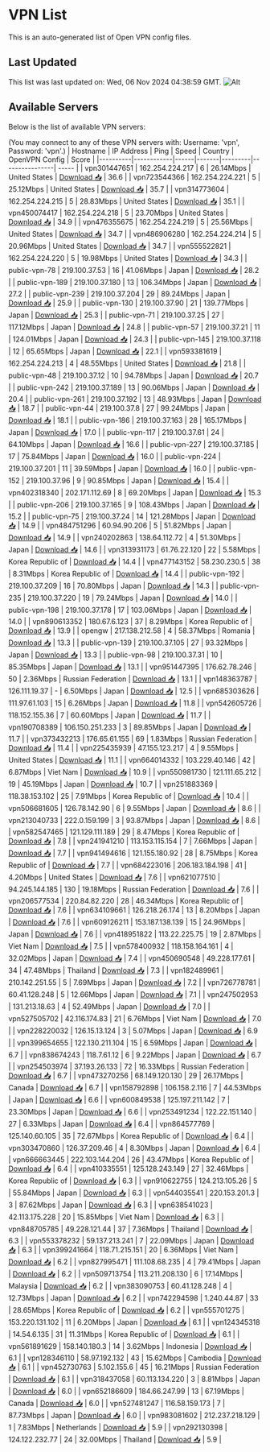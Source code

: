 # VPN List

This is an auto-generated list of Open VPN config files.

## Last Updated

This list was last updated on: Wed, 06 Nov 2024 04:38:59 GMT.
![Alt](https://repobeats.axiom.co/api/embed/186b98318ef1479477931607c1ad7d823f12451f.svg "Repobeats analytics image")

## Available Servers

Below is the list of available VPN servers:

(You may connect to any of these VPN servers with: Username: 'vpn', Password: 'vpn'.)
| Hostname | IP Address | Ping | Speed | Country | OpenVPN Config | Score |
|----------|------------|------|-------|---------|----------------| ----- |
| vpn301447651 | 162.254.224.217 | 6 | 26.14Mbps | United States | [Download 📥](./configs/server_0_US.ovpn) | 36.6 |
| vpn723544366 | 162.254.224.221 | 5 | 25.12Mbps | United States | [Download 📥](./configs/server_1_US.ovpn) | 35.7 |
| vpn314773604 | 162.254.224.215 | 5 | 28.83Mbps | United States | [Download 📥](./configs/server_2_US.ovpn) | 35.1 |
| vpn450074417 | 162.254.224.218 | 5 | 23.70Mbps | United States | [Download 📥](./configs/server_3_US.ovpn) | 34.9 |
| vpn476355675 | 162.254.224.219 | 5 | 25.56Mbps | United States | [Download 📥](./configs/server_4_US.ovpn) | 34.7 |
| vpn486906280 | 162.254.224.214 | 5 | 20.96Mbps | United States | [Download 📥](./configs/server_5_US.ovpn) | 34.7 |
| vpn555522821 | 162.254.224.220 | 5 | 19.98Mbps | United States | [Download 📥](./configs/server_6_US.ovpn) | 34.3 |
| public-vpn-78 | 219.100.37.53 | 16 | 41.06Mbps | Japan | [Download 📥](./configs/server_7_JP.ovpn) | 28.2 |
| public-vpn-189 | 219.100.37.180 | 13 | 106.34Mbps | Japan | [Download 📥](./configs/server_8_JP.ovpn) | 27.2 |
| public-vpn-239 | 219.100.37.204 | 29 | 89.24Mbps | Japan | [Download 📥](./configs/server_9_JP.ovpn) | 25.9 |
| public-vpn-130 | 219.100.37.90 | 21 | 139.77Mbps | Japan | [Download 📥](./configs/server_10_JP.ovpn) | 25.3 |
| public-vpn-71 | 219.100.37.25 | 27 | 117.12Mbps | Japan | [Download 📥](./configs/server_11_JP.ovpn) | 24.8 |
| public-vpn-57 | 219.100.37.21 | 11 | 124.01Mbps | Japan | [Download 📥](./configs/server_12_JP.ovpn) | 24.3 |
| public-vpn-145 | 219.100.37.118 | 12 | 65.65Mbps | Japan | [Download 📥](./configs/server_13_JP.ovpn) | 22.1 |
| vpn593381619 | 162.254.224.213 | 4 | 48.55Mbps | United States | [Download 📥](./configs/server_14_US.ovpn) | 21.8 |
| public-vpn-48 | 219.100.37.12 | 10 | 94.78Mbps | Japan | [Download 📥](./configs/server_15_JP.ovpn) | 20.7 |
| public-vpn-242 | 219.100.37.189 | 13 | 90.06Mbps | Japan | [Download 📥](./configs/server_16_JP.ovpn) | 20.4 |
| public-vpn-261 | 219.100.37.192 | 13 | 48.93Mbps | Japan | [Download 📥](./configs/server_17_JP.ovpn) | 18.7 |
| public-vpn-44 | 219.100.37.8 | 27 | 99.24Mbps | Japan | [Download 📥](./configs/server_18_JP.ovpn) | 18.1 |
| public-vpn-186 | 219.100.37.163 | 28 | 165.17Mbps | Japan | [Download 📥](./configs/server_19_JP.ovpn) | 17.0 |
| public-vpn-117 | 219.100.37.61 | 24 | 64.10Mbps | Japan | [Download 📥](./configs/server_20_JP.ovpn) | 16.6 |
| public-vpn-227 | 219.100.37.185 | 17 | 75.84Mbps | Japan | [Download 📥](./configs/server_21_JP.ovpn) | 16.0 |
| public-vpn-224 | 219.100.37.201 | 11 | 39.59Mbps | Japan | [Download 📥](./configs/server_22_JP.ovpn) | 16.0 |
| public-vpn-152 | 219.100.37.96 | 9 | 90.85Mbps | Japan | [Download 📥](./configs/server_23_JP.ovpn) | 15.4 |
| vpn402318340 | 202.171.112.69 | 8 | 69.20Mbps | Japan | [Download 📥](./configs/server_24_JP.ovpn) | 15.3 |
| public-vpn-206 | 219.100.37.165 | 9 | 108.43Mbps | Japan | [Download 📥](./configs/server_25_JP.ovpn) | 15.2 |
| public-vpn-75 | 219.100.37.24 | 14 | 121.28Mbps | Japan | [Download 📥](./configs/server_26_JP.ovpn) | 14.9 |
| vpn484751296 | 60.94.90.206 | 5 | 51.82Mbps | Japan | [Download 📥](./configs/server_27_JP.ovpn) | 14.9 |
| vpn240202863 | 138.64.112.72 | 4 | 51.30Mbps | Japan | [Download 📥](./configs/server_28_JP.ovpn) | 14.6 |
| vpn313931173 | 61.76.22.120 | 22 | 5.58Mbps | Korea Republic of | [Download 📥](./configs/server_29_KR.ovpn) | 14.4 |
| vpn477143152 | 58.230.230.5 | 38 | 8.31Mbps | Korea Republic of | [Download 📥](./configs/server_30_KR.ovpn) | 14.4 |
| public-vpn-192 | 219.100.37.209 | 16 | 70.80Mbps | Japan | [Download 📥](./configs/server_31_JP.ovpn) | 14.3 |
| public-vpn-235 | 219.100.37.220 | 19 | 79.24Mbps | Japan | [Download 📥](./configs/server_32_JP.ovpn) | 14.0 |
| public-vpn-198 | 219.100.37.178 | 17 | 103.06Mbps | Japan | [Download 📥](./configs/server_33_JP.ovpn) | 14.0 |
| vpn890613352 | 180.67.6.123 | 37 | 8.29Mbps | Korea Republic of | [Download 📥](./configs/server_34_KR.ovpn) | 13.9 |
| opengw | 217.138.212.58 | 4 | 58.37Mbps | Romania | [Download 📥](./configs/server_35_RO.ovpn) | 13.3 |
| public-vpn-139 | 219.100.37.105 | 27 | 93.32Mbps | Japan | [Download 📥](./configs/server_36_JP.ovpn) | 13.3 |
| public-vpn-98 | 219.100.37.31 | 10 | 85.35Mbps | Japan | [Download 📥](./configs/server_37_JP.ovpn) | 13.1 |
| vpn951447395 | 176.62.78.246 | 50 | 2.36Mbps | Russian Federation | [Download 📥](./configs/server_38_RU.ovpn) | 13.1 |
| vpn148363787 | 126.111.19.37 | - | 6.50Mbps | Japan | [Download 📥](./configs/server_39_JP.ovpn) | 12.5 |
| vpn685303626 | 111.97.61.103 | 15 | 6.26Mbps | Japan | [Download 📥](./configs/server_40_JP.ovpn) | 11.8 |
| vpn542605726 | 118.152.155.36 | 7 | 60.60Mbps | Japan | [Download 📥](./configs/server_41_JP.ovpn) | 11.7 |
| vpn190708389 | 106.150.251.233 | 3 | 89.85Mbps | Japan | [Download 📥](./configs/server_42_JP.ovpn) | 11.7 |
| vpn373432213 | 176.65.61.155 | 69 | 1.83Mbps | Russian Federation | [Download 📥](./configs/server_43_RU.ovpn) | 11.4 |
| vpn225435939 | 47.155.123.217 | 4 | 9.55Mbps | United States | [Download 📥](./configs/server_44_US.ovpn) | 11.1 |
| vpn664014332 | 103.229.40.146 | 42 | 6.87Mbps | Viet Nam | [Download 📥](./configs/server_45_VN.ovpn) | 10.9 |
| vpn550981730 | 121.111.65.212 | 19 | 45.19Mbps | Japan | [Download 📥](./configs/server_46_JP.ovpn) | 10.7 |
| vpn251883369 | 118.38.153.102 | 25 | 7.91Mbps | Korea Republic of | [Download 📥](./configs/server_47_KR.ovpn) | 10.4 |
| vpn506681605 | 126.78.142.90 | 6 | 9.55Mbps | Japan | [Download 📥](./configs/server_48_JP.ovpn) | 8.6 |
| vpn213040733 | 222.0.159.199 | 3 | 93.87Mbps | Japan | [Download 📥](./configs/server_49_JP.ovpn) | 8.6 |
| vpn582547465 | 121.129.111.189 | 29 | 8.47Mbps | Korea Republic of | [Download 📥](./configs/server_50_KR.ovpn) | 7.8 |
| vpn241941210 | 113.153.115.154 | 7 | 7.66Mbps | Japan | [Download 📥](./configs/server_51_JP.ovpn) | 7.7 |
| vpn941494616 | 121.155.180.92 | 28 | 8.75Mbps | Korea Republic of | [Download 📥](./configs/server_52_KR.ovpn) | 7.7 |
| vpn684223016 | 206.183.184.198 | 41 | 4.20Mbps | United States | [Download 📥](./configs/server_53_US.ovpn) | 7.6 |
| vpn621077510 | 94.245.144.185 | 130 | 19.18Mbps | Russian Federation | [Download 📥](./configs/server_54_RU.ovpn) | 7.6 |
| vpn206577534 | 220.84.82.220 | 28 | 46.34Mbps | Korea Republic of | [Download 📥](./configs/server_55_KR.ovpn) | 7.6 |
| vpn634109661 | 126.218.26.174 | 13 | 8.20Mbps | Japan | [Download 📥](./configs/server_56_JP.ovpn) | 7.6 |
| vpn609126211 | 153.187.138.139 | 15 | 24.96Mbps | Japan | [Download 📥](./configs/server_57_JP.ovpn) | 7.6 |
| vpn418951822 | 113.22.225.75 | 19 | 2.87Mbps | Viet Nam | [Download 📥](./configs/server_58_VN.ovpn) | 7.5 |
| vpn578400932 | 118.158.164.161 | 4 | 32.02Mbps | Japan | [Download 📥](./configs/server_59_JP.ovpn) | 7.4 |
| vpn450690548 | 49.228.177.61 | 34 | 47.48Mbps | Thailand | [Download 📥](./configs/server_60_TH.ovpn) | 7.3 |
| vpn182489961 | 210.142.251.55 | 5 | 7.69Mbps | Japan | [Download 📥](./configs/server_61_JP.ovpn) | 7.2 |
| vpn726778781 | 60.41.128.248 | 5 | 12.66Mbps | Japan | [Download 📥](./configs/server_62_JP.ovpn) | 7.1 |
| vpn247502953 | 131.213.18.63 | 4 | 52.49Mbps | Japan | [Download 📥](./configs/server_63_JP.ovpn) | 7.0 |
| vpn527505702 | 42.116.174.83 | 21 | 6.76Mbps | Viet Nam | [Download 📥](./configs/server_64_VN.ovpn) | 7.0 |
| vpn228220032 | 126.15.13.124 | 3 | 5.07Mbps | Japan | [Download 📥](./configs/server_65_JP.ovpn) | 6.9 |
| vpn399654655 | 122.130.211.104 | 15 | 6.59Mbps | Japan | [Download 📥](./configs/server_66_JP.ovpn) | 6.7 |
| vpn838674243 | 118.7.61.12 | 6 | 9.22Mbps | Japan | [Download 📥](./configs/server_67_JP.ovpn) | 6.7 |
| vpn254503974 | 37.193.26.133 | 72 | 16.33Mbps | Russian Federation | [Download 📥](./configs/server_68_RU.ovpn) | 6.7 |
| vpn473270256 | 68.149.120.130 | 29 | 26.17Mbps | Canada | [Download 📥](./configs/server_69_CA.ovpn) | 6.7 |
| vpn158792898 | 106.158.2.116 | 7 | 44.53Mbps | Japan | [Download 📥](./configs/server_70_JP.ovpn) | 6.6 |
| vpn600849538 | 125.197.211.142 | 7 | 23.30Mbps | Japan | [Download 📥](./configs/server_71_JP.ovpn) | 6.6 |
| vpn253491234 | 122.22.151.140 | 27 | 6.33Mbps | Japan | [Download 📥](./configs/server_72_JP.ovpn) | 6.4 |
| vpn864577769 | 125.140.60.105 | 35 | 72.67Mbps | Korea Republic of | [Download 📥](./configs/server_73_KR.ovpn) | 6.4 |
| vpn303470860 | 126.37.209.46 | 4 | 8.30Mbps | Japan | [Download 📥](./configs/server_74_JP.ovpn) | 6.4 |
| vpn666663445 | 222.103.144.204 | 26 | 43.47Mbps | Korea Republic of | [Download 📥](./configs/server_75_KR.ovpn) | 6.4 |
| vpn410335551 | 125.128.243.149 | 27 | 32.46Mbps | Korea Republic of | [Download 📥](./configs/server_76_KR.ovpn) | 6.3 |
| vpn910622755 | 124.213.105.26 | 5 | 55.84Mbps | Japan | [Download 📥](./configs/server_77_JP.ovpn) | 6.3 |
| vpn544035541 | 220.153.201.3 | 3 | 87.62Mbps | Japan | [Download 📥](./configs/server_78_JP.ovpn) | 6.3 |
| vpn638541023 | 42.113.175.228 | 20 | 15.85Mbps | Viet Nam | [Download 📥](./configs/server_79_VN.ovpn) | 6.3 |
| vpn848705785 | 49.228.121.44 | 37 | 7.36Mbps | Thailand | [Download 📥](./configs/server_80_TH.ovpn) | 6.3 |
| vpn553378232 | 59.137.213.241 | 7 | 22.09Mbps | Japan | [Download 📥](./configs/server_81_JP.ovpn) | 6.3 |
| vpn399241664 | 118.71.215.151 | 20 | 6.36Mbps | Viet Nam | [Download 📥](./configs/server_82_VN.ovpn) | 6.2 |
| vpn827995471 | 111.108.68.235 | 4 | 79.41Mbps | Japan | [Download 📥](./configs/server_83_JP.ovpn) | 6.2 |
| vpn509713754 | 113.211.208.130 | 6 | 17.14Mbps | Malaysia | [Download 📥](./configs/server_84_MY.ovpn) | 6.2 |
| vpn383090753 | 60.41.128.248 | 4 | 12.73Mbps | Japan | [Download 📥](./configs/server_85_JP.ovpn) | 6.2 |
| vpn742294598 | 1.240.44.87 | 33 | 28.65Mbps | Korea Republic of | [Download 📥](./configs/server_86_KR.ovpn) | 6.2 |
| vpn555701275 | 153.220.131.102 | 11 | 6.20Mbps | Japan | [Download 📥](./configs/server_87_JP.ovpn) | 6.1 |
| vpn124345318 | 14.54.6.135 | 31 | 11.31Mbps | Korea Republic of | [Download 📥](./configs/server_88_KR.ovpn) | 6.1 |
| vpn561891629 | 158.140.180.3 | 14 | 3.62Mbps | Indonesia | [Download 📥](./configs/server_89_ID.ovpn) | 6.1 |
| vpn128346110 | 58.97.192.132 | 43 | 15.62Mbps | Cambodia | [Download 📥](./configs/server_90_KH.ovpn) | 6.1 |
| vpn452730763 | 5.102.155.6 | 45 | 16.21Mbps | Russian Federation | [Download 📥](./configs/server_91_RU.ovpn) | 6.1 |
| vpn318437058 | 60.113.134.220 | 3 | 8.81Mbps | Japan | [Download 📥](./configs/server_92_JP.ovpn) | 6.0 |
| vpn652186609 | 184.66.247.99 | 13 | 67.19Mbps | Canada | [Download 📥](./configs/server_93_CA.ovpn) | 6.0 |
| vpn527481247 | 116.58.159.173 | 7 | 87.73Mbps | Japan | [Download 📥](./configs/server_94_JP.ovpn) | 6.0 |
| vpn983081602 | 212.237.218.129 | 1 | 7.83Mbps | Netherlands | [Download 📥](./configs/server_95_NL.ovpn) | 5.9 |
| vpn292130398 | 124.122.232.77 | 24 | 32.00Mbps | Thailand | [Download 📥](./configs/server_96_TH.ovpn) | 5.9 |
